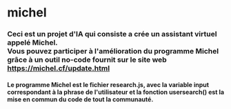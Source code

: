 # michel
<h3>Ceci est un projet d'IA qui consiste a crée un assistant virtuel appelé Michel.<br />Vous pouvez participer à l'amélioration du programme Michel grâce à un outil no-code fournit sur le site web <a target="_blank" href="https://michel.cf/update.html">https://michel.cf/update.html</a></h3>
<h4>Le programme Michel est le fichier research.js, avec la variable input correspondant à la phrase de l'utilisateur et la fonction usersearch() est la mise en commun du code de tout la communauté.</h4>
